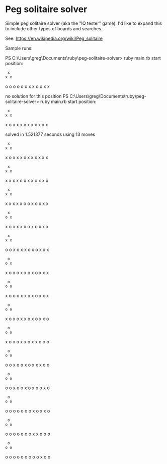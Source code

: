 # Peg solitaire solver

Simple peg solitaire solver (aka the "IQ tester" game). I'd like to expand this to include other types of boards and searches.

See: https://en.wikipedia.org/wiki/Peg_solitaire

Sample runs:

PS C:\Users\greg\Documents\ruby\peg-solitaire-solver> ruby main.rb
start position:

     x
    x x
   o o o
  o o o x
 x o o x x

no solution for this position
PS C:\Users\greg\Documents\ruby\peg-solitaire-solver> ruby main.rb
start position:

     x
    x x
   x o x
  x x x x
 x x x x x

solved in 1.521377 seconds using 13 moves

     x
    x x
   x o x
  x x x x
 x x x x x


     x
    x x
   x x x
  x o x x
 x o x x x


     x
    x x
   x x x
  x x o o
 x o x x x


     x
    o x
   x o x
  x x x o
 x o x x x


     x
    x x
   o o x
  o x x o
 x o x x x


     o
    o x
   x o x
  o x x o
 x o x x x


     o
    o o
   x o o
  o x x x
 x o x x x


     o
    o o
   x o x
  o x x o
 x o x x o


     o
    o o
   x o x
  o x x o
 x x o o o


     o
    o o
   o o x
  o o x o
 x x x o o


     o
    o o
   o o x
  o o x o
 x o o x o


     o
    o o
   o o o
  o o o o
 x o x x o


     o
    o o
   o o o
  o o o o
 x x o o o


     o
    o o
   o o o
  o o o o
 o o x o o

